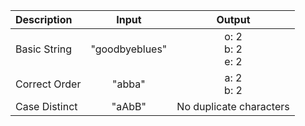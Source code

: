 | Description   |     Input      |          Output          |
| :------------ | :------------: | :----------------------: |
| Basic String  | "goodbyeblues" | o: 2<br />b: 2<br />e: 2 |
| Correct Order |     "abba"     |      a: 2<br />b: 2      |
| Case Distinct |     "aAbB"     | No duplicate characters  |
